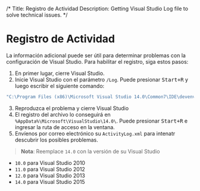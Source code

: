 /*
Title: Registro  de Actividad
Description: Getting Visual Studio Log file to solve technical issues.
*/

# Registro de Actividad

La información adicional puede ser útil para determinar problemas con la configuración de Visual Studio. 
Para habilitar el registro, siga estos pasos:

1. En primer lugar, cierre Visual Studio.
2. Inicie Visual Studio con el parámetro `/Log`. Puede presionar <kbd>Start+R</kbd> y luego escribir el siguiente comando:
```bash
"C:\Program Files (x86)\Microsoft Visual Studio 14.0\Common7\IDE\devenv.exe" /Log
```
3. Reproduzca el problema y cierre Visual Studio
4. El registro del archivo lo conseguirá en  `%AppData%\Microsoft\VisualStudio\14.0\`. Puede presionar <kbd>Start+R</kbd> e ingresar la ruta de acceso en la ventana.
5. Envíenos por correo electrónico su `ActivityLog.xml` para intenatr descubrir los posibles problemas.

> **Nota**: Reemplace `14.0` con la versión de su Visual Studio
* `10.0` para Visual Studio 2010
* `11.0` para Visual Studio 2012
* `12.0` para Visual Studio 2013
* `14.0` para Visual Studio 2015
